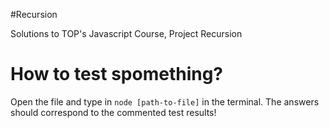 #Recursion

Solutions to TOP's Javascript Course, Project Recursion

# How to test spomething?

Open the file and type in `node [path-to-file]` in the terminal. The answers should correspond to the commented test results!
